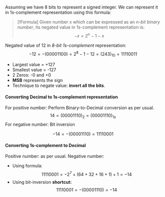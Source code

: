 Assuming we have 8 bits to represent a signed integer. We can represent it in 1s-complement representation using this formula:

>[!Formula]
> Given number x which can be expressed as an *n-bit binary number*, its negated value in 1s-complement representation is:
$$-x = 2^{n}- 1- x$$

Negated value of 12 in *8-bit 1s-complement* representation:
$$-12 = -(00001100) = 2 ^ 8 - 1 - 12 = (243)_{10} = 11110011 $$

- Largest value = +127
- Smallest value = -127
- 2 Zeros: -0 and +0
- **MSB** represents the sign
- Technique to negate value: **invert all the bits**.

#### Converting Decimal to 1s-complement representation 

For positive number: Perform Binary-to-Decimal conversion as per usual.
	$$14 = (00001110)_2 = (00001110)_{1s}$$ 
For negative number: Bit inversion

$$-14 = -(00001110) = 11110001$$


#### Converting 1s-complement to Decimal

Positive number: as per usual.
Negative number:
- Using formula: $$11110001 = - 2^7 + (64 + 32 + 16 + 1) + 1 =  -14$$
- Using bit-inversion **shortcut:** $$11110001 = -(00001110) = -14$$